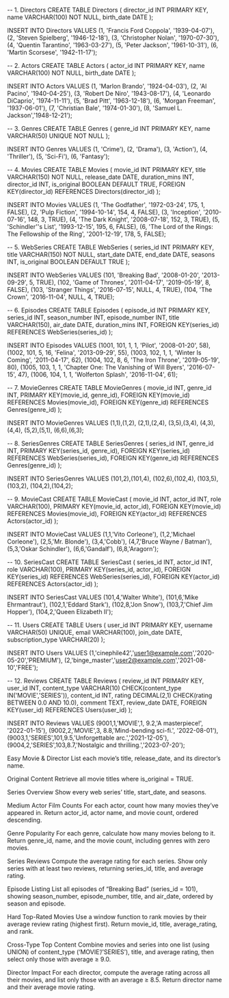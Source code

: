 -- 1. Directors
CREATE TABLE Directors (
  director_id   INT PRIMARY KEY,
  name          VARCHAR(100) NOT NULL,
  birth_date    DATE
);

INSERT INTO Directors VALUES
  (1, 'Francis Ford Coppola',   '1939-04-07'),
  (2, 'Steven Spielberg',       '1946-12-18'),
  (3, 'Christopher Nolan',      '1970-07-30'),
  (4, 'Quentin Tarantino',      '1963-03-27'),
  (5, 'Peter Jackson',          '1961-10-31'),
  (6, 'Martin Scorsese',        '1942-11-17');

-- 2. Actors
CREATE TABLE Actors (
  actor_id      INT PRIMARY KEY,
  name          VARCHAR(100) NOT NULL,
  birth_date    DATE
);

INSERT INTO Actors VALUES
  (1, 'Marlon Brando',     '1924-04-03'),
  (2, 'Al Pacino',         '1940-04-25'),
  (3, 'Robert De Niro',    '1943-08-17'),
  (4, 'Leonardo DiCaprio', '1974-11-11'),
  (5, 'Brad Pitt',         '1963-12-18'),
  (6, 'Morgan Freeman',    '1937-06-01'),
  (7, 'Christian Bale',    '1974-01-30'),
  (8, 'Samuel L. Jackson','1948-12-21');

-- 3. Genres
CREATE TABLE Genres (
  genre_id  INT PRIMARY KEY,
  name      VARCHAR(50) UNIQUE NOT NULL
);

INSERT INTO Genres VALUES
  (1, 'Crime'),
  (2, 'Drama'),
  (3, 'Action'),
  (4, 'Thriller'),
  (5, 'Sci-Fi'),
  (6, 'Fantasy');

-- 4. Movies
CREATE TABLE Movies (
  movie_id       INT PRIMARY KEY,
  title          VARCHAR(150) NOT NULL,
  release_date   DATE,
  duration_mins  INT,
  director_id    INT,
  is_original    BOOLEAN DEFAULT TRUE,
  FOREIGN KEY(director_id) REFERENCES Directors(director_id)
);

INSERT INTO Movies VALUES
  (1, 'The Godfather',         '1972-03-24', 175, 1, FALSE),
  (2, 'Pulp Fiction',          '1994-10-14', 154, 4, FALSE),
  (3, 'Inception',             '2010-07-16', 148, 3, TRUE),
  (4, 'The Dark Knight',       '2008-07-18', 152, 3, TRUE),
  (5, 'Schindler''s List',     '1993-12-15', 195, 6, FALSE),
  (6, 'The Lord of the Rings: The Fellowship of the Ring', '2001-12-19', 178, 5, FALSE);

-- 5. WebSeries
CREATE TABLE WebSeries (
  series_id     INT PRIMARY KEY,
  title         VARCHAR(150) NOT NULL,
  start_date    DATE,
  end_date      DATE,
  seasons       INT,
  is_original   BOOLEAN DEFAULT TRUE
);

INSERT INTO WebSeries VALUES
  (101, 'Breaking Bad',      '2008-01-20', '2013-09-29', 5, TRUE),
  (102, 'Game of Thrones',   '2011-04-17', '2019-05-19', 8, FALSE),
  (103, 'Stranger Things',   '2016-07-15', NULL,       4, TRUE),
  (104, 'The Crown',         '2016-11-04', NULL,       4, TRUE);

-- 6. Episodes
CREATE TABLE Episodes (
  episode_id      INT PRIMARY KEY,
  series_id       INT,
  season_number   INT,
  episode_number  INT,
  title           VARCHAR(150),
  air_date        DATE,
  duration_mins   INT,
  FOREIGN KEY(series_id) REFERENCES WebSeries(series_id)
);

INSERT INTO Episodes VALUES
  (1001, 101, 1, 1, 'Pilot',                   '2008-01-20', 58),
  (1002, 101, 5, 16, 'Felina',                '2013-09-29', 55),
  (1003, 102, 1, 1, 'Winter Is Coming',        '2011-04-17', 62),
  (1004, 102, 8, 6, 'The Iron Throne',       '2019-05-19', 80),
  (1005, 103, 1, 1, 'Chapter One: The Vanishing of Will Byers', '2016-07-15', 47),
  (1006, 104, 1, 1, 'Wolferton Splash',       '2016-11-04', 61);

-- 7. MovieGenres
CREATE TABLE MovieGenres (
  movie_id   INT,
  genre_id   INT,
  PRIMARY KEY(movie_id, genre_id),
  FOREIGN KEY(movie_id) REFERENCES Movies(movie_id),
  FOREIGN KEY(genre_id) REFERENCES Genres(genre_id)
);

INSERT INTO MovieGenres VALUES
  (1,1),(1,2),
  (2,1),(2,4),
  (3,5),(3,4),
  (4,3),(4,4),
  (5,2),(5,1),
  (6,6),(6,3);

-- 8. SeriesGenres
CREATE TABLE SeriesGenres (
  series_id  INT,
  genre_id   INT,
  PRIMARY KEY(series_id, genre_id),
  FOREIGN KEY(series_id) REFERENCES WebSeries(series_id),
  FOREIGN KEY(genre_id) REFERENCES Genres(genre_id)
);

INSERT INTO SeriesGenres VALUES
  (101,2),(101,4),
  (102,6),(102,4),
  (103,5),(103,2),
  (104,2),(104,2);

-- 9. MovieCast
CREATE TABLE MovieCast (
  movie_id  INT,
  actor_id  INT,
  role      VARCHAR(100),
  PRIMARY KEY(movie_id, actor_id),
  FOREIGN KEY(movie_id) REFERENCES Movies(movie_id),
  FOREIGN KEY(actor_id) REFERENCES Actors(actor_id)
);

INSERT INTO MovieCast VALUES
  (1,1,'Vito Corleone'),
  (1,2,'Michael Corleone'),
  (2,5,'Mr. Blonde'),
  (3,4,'Cobb'),
  (4,7,'Bruce Wayne / Batman'),
  (5,3,'Oskar Schindler'),
  (6,6,'Gandalf'),
  (6,8,'Aragorn');

-- 10. SeriesCast
CREATE TABLE SeriesCast (
  series_id  INT,
  actor_id   INT,
  role       VARCHAR(100),
  PRIMARY KEY(series_id, actor_id),
  FOREIGN KEY(series_id) REFERENCES WebSeries(series_id),
  FOREIGN KEY(actor_id) REFERENCES Actors(actor_id)
);

INSERT INTO SeriesCast VALUES
  (101,4,'Walter White'),
  (101,6,'Mike Ehrmantraut'),
  (102,1,'Eddard Stark'),
  (102,8,'Jon Snow'),
  (103,7,'Chief Jim Hopper'),
  (104,2,'Queen Elizabeth II');

-- 11. Users
CREATE TABLE Users (
  user_id           INT PRIMARY KEY,
  username          VARCHAR(50) UNIQUE,
  email             VARCHAR(100),
  join_date         DATE,
  subscription_type VARCHAR(20)
);

INSERT INTO Users VALUES
  (1,'cinephile42','user1@example.com','2020-05-20','PREMIUM'),
  (2,'binge_master','user2@example.com','2021-08-10','FREE');

-- 12. Reviews
CREATE TABLE Reviews (
  review_id    INT PRIMARY KEY,
  user_id      INT,
  content_type VARCHAR(10) CHECK(content_type IN('MOVIE','SERIES')),
  content_id   INT,
  rating       DECIMAL(2,1) CHECK(rating BETWEEN 0.0 AND 10.0),
  comment      TEXT,
  review_date  DATE,
  FOREIGN KEY(user_id) REFERENCES Users(user_id)
);

INSERT INTO Reviews VALUES
  (9001,1,'MOVIE',1, 9.2,'A masterpiece!',      '2022-01-15'),
  (9002,2,'MOVIE',3, 8.8,'Mind-bending sci-fi.', '2022-08-01'),
  (9003,1,'SERIES',101,9.5,'Unforgettable arc.','2021-12-05'),
  (9004,2,'SERIES',103,8.7,'Nostalgic and thrilling.','2023-07-20');


Easy
Movie & Director
List each movie’s title, release_date, and its director’s name.

Original Content
Retrieve all movie titles where is_original = TRUE.

Series Overview
Show every web series’ title, start_date, and seasons.

Medium
Actor Film Counts
For each actor, count how many movies they’ve appeared in. Return actor_id, actor name, and movie count, ordered descending.

Genre Popularity
For each genre, calculate how many movies belong to it. Return genre_id, name, and the movie count, including genres with zero movies.

Series Reviews
Compute the average rating for each series. Show only series with at least two reviews, returning series_id, title, and average rating.

Episode Listing
List all episodes of “Breaking Bad” (series_id = 101), showing season_number, episode_number, title, and air_date, ordered by season and episode.

Hard
Top-Rated Movies
Use a window function to rank movies by their average review rating (highest first). Return movie_id, title, average_rating, and rank.

Cross-Type Top Content
Combine movies and series into one list (using UNION) of content_type (‘MOVIE’/’SERIES’), title, and average rating, then select only those with average ≥ 9.0.

Director Impact
For each director, compute the average rating across all their movies, and list only those with an average ≥ 8.5. Return director name and their average movie rating.
